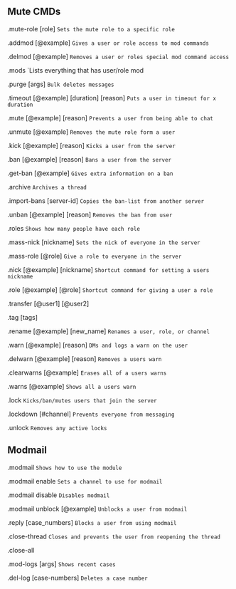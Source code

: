 ## Mute CMDs
.mute-role [role] `Sets the mute role to a specific role`

.addmod [@example] `Gives a user or role access to mod commands`

.delmod [@example] `Removes a user or roles special mod command access`

.mods `Lists everything that has user/role mod

.purge [args] `Bulk deletes messages`

.timeout [@example] [duration] [reason] `Puts a user in timeout for x duration`

.mute [@example] [reason] `Prevents a user from being able to chat`

.unmute [@example] `Removes the mute role form a user`

.kick [@example] [reason] `Kicks a user from the server`

.ban [@example] [reason] `Bans a user from the server`

.get-ban [@example] `Gives extra information on a ban`

.archive `Archives a thread`

.import-bans [server-id] `Copies the ban-list from another server`

.unban [@example] [reason] `Removes the ban from user`

.roles `Shows how many people have each role`

.mass-nick [nickname] `Sets the nick of everyone in the server`

.mass-role [@role] `Give a role to everyone in the server`

.nick [@example] [nickname] `Shortcut command for setting a users nickname`

.role [@example] [@role] `Shortcut command for giving a user a role`

.transfer [@user1] [@user2]

.tag [tags]

.rename [@example] [new_name] `Renames a user, role, or channel`

.warn [@example] [reason] `DMs and logs a warn on the user`

.delwarn [@example] [reason] `Removes a users warn`

.clearwarns [@example] `Erases all of a users warns`

.warns [@example] `Shows all a users warn`

.lock `Kicks/ban/mutes users that join the server`

.lockdown [#channel] `Prevents everyone from messaging`

.unlock `Removes any active locks`

## Modmail
.modmail `Shows how to use the module`

.modmail enable `Sets a channel to use for modmail`

.modmail disable `Disables modmail`

.modmail unblock [@example] `Unblocks a user from modmail`

.reply [case_numbers] `Blocks a user from using modmail`

.close-thread `Closes and prevents the user from reopening the thread`

.close-all

.mod-logs [args] `Shows recent cases`

.del-log [case-numbers] `Deletes a case number`
